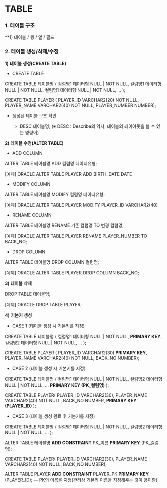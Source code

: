 # TABLE

### 1. 테이블 구조

  **1) 테이블 / 행 / 열 / 필드

### 2. 테이블 생성/삭제/수정

 **1) 테이블 생성(CREATE TABLE)**

- CREATE TABLE

CREATE TABLE 테이블명 (
컬럼명1 데이터형 NULL | NOT NULL,
컬럼명1 데이터형 NULL | NOT NULL,
컬럼명1 데이터형 NULL | NOT NULL,
...
);

CREATE TABLE PLAYER (
PLAYER_ID VARCHAR2(20) NOT NULL,
PLAYER_NAME VARCHAR2(40) NOT NULL,
PLAYER_NUMBER NUMBER);

- 생성된 테이블 구조 확인

    - DESC 테이블명;  (※ DESC : Describe의 약자, 테이블의 레이아웃을 볼 수 있는 명령어)

 **2) 테이블 수정(ALTER TABLE)**

- ADD COLUMN

ALTER TABLE 테이블명
ADD 컬럼명 데이터유형;

[예제] ORACLE
ALTER TABLE PLAYER
ADD BIRTH_DATE DATE

- MODIFY COLUMN

ALTER TABLE 테이블명
MODIFY 컬럼명 데이터유형;

[예제] ORACLE
ALTER TABLE PLAYER
MODIFY PLAYER_ID VARCHAR2(40)

- RENAME COLUMN

ALTER TABLE 테이블명
RENAME 기존 컬럼명 TO 변경 컬럼명;

[예제] ORACLE
ALTER TABLE PLAYER
RENAME PLAYER_NUMBER TO BACK_NO;

- DROP COLUMN

ALTER TABLE 테이블명
DROP COLUMN 컬럼명;

[예제] ORACLE
ALTER TABLE PLAYER
DROP COLUMN BACK_NO;

 **3) 테이블 삭제**

DROP TABLE 테이블명;

[예제] ORACLE
DROP TABLE PLAYER;

**4) 기본키 생성**

- CASE 1 (테이블 생성 시 기본키를 지정)

CREATE TABLE 테이블명 (
컬럼명1 데이터형 NULL | NOT NULL, **PRIMARY KEY**,
컬럼명2 데이터형 NULL | NOT NULL,
...
);

CREATE TABLE PLAYER (
PLAYER_ID VARCHAR2(30) **PRIMARY KEY**,
PLAYER_NAME VARCHAR2(40) NOT NULL,
BACK_NO NUMBER);

- CASE 2 (테이블 생성 시 기본키를 지정)

CREATE TABLE 테이블명 (
컬럼명1 데이터형 NULL | NOT NULL,
컬럼명2 데이터형 NULL | NOT NULL,
...
**PRIMARY KEY (PK_컬럼명)**
);

CREATE TABLE PLAYER(
PLAYER_ID VARCHAR2(30),
PLAYER_NAME VARCHAR2(40) NOT NULL,
BACK_NO NUMBER,
**PRIMARY KEY (PLAYER_ID)**
);

- CASE 3 (테이블 생성 완료 후 기본키를 지정)

CREATE TABLE 테이블명 (
컬럼명1 데이터형 NULL | NOT NULL,
컬럼명2 데이터형 NULL | NOT NULL,
...
);

ALTER TABLE 테이블명
**ADD CONSTRAINT** PK_이름 **PRIMARY KEY** (PK_컬럼명);

CREATE TABLE PLAYER(
PLAYER_ID VARCHAR2(30),
PLAYER_NAME VARCHAR2(40) NOT NULL,
BACK_NO NUMBER);

ALTER TABLE PLAYER
**ADD CONSTRAINT** PLAYER_PK **PRIMARY KEY** (PLAYER_ID);
— PK의 이름을 지정(관리상 기본키 이름을 지정해주는 것이 용이함)
